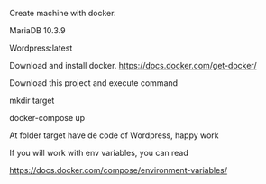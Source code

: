Create machine with docker.

MariaDB 10.3.9

Wordpress:latest

Download and install docker.
https://docs.docker.com/get-docker/

Download this project and execute command 

mkdir target

docker-compose up

At folder target have de code of Wordpress, happy work

If you will work with env variables, you can read

https://docs.docker.com/compose/environment-variables/
